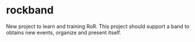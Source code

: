 # rockband
New project to learn and training RoR. This project should support a band to obtains new events, organize and present itself.
